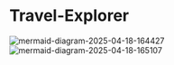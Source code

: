 # Travel-Explorer
![mermaid-diagram-2025-04-18-164427](https://github.com/user-attachments/assets/5fbf91ee-0be6-4e30-98c4-3eb73024410a)
![mermaid-diagram-2025-04-18-165107](https://github.com/user-attachments/assets/7c7d9cae-ddc0-4798-bb3c-80cc19debad6)




